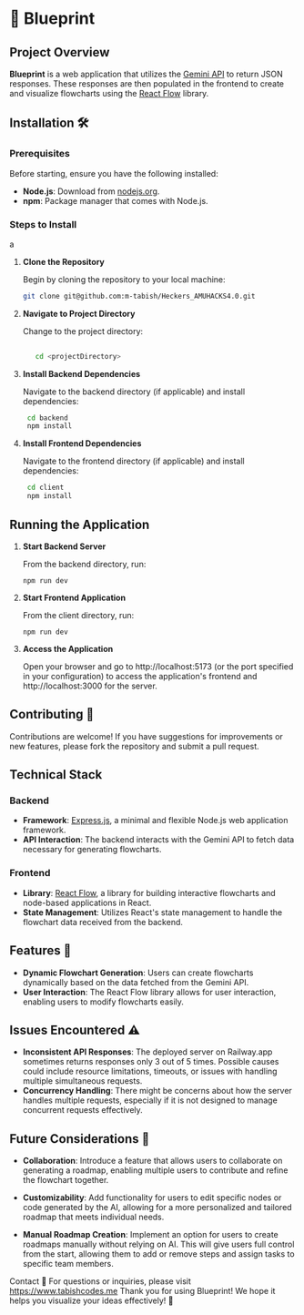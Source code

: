 # 🚀 Blueprint
 

## Project Overview

**Blueprint** is a web application that utilizes the [Gemini API](https://gemini.com) to return JSON responses. These responses are then populated in the frontend to create and visualize flowcharts using the [React Flow](https://reactflow.dev/) library.

## Installation 🛠️

### Prerequisites

Before starting, ensure you have the following installed:

- **Node.js**: Download from [nodejs.org](https://nodejs.org/).
- **npm**: Package manager that comes with Node.js.

### Steps to Install
a
1. **Clone the Repository**

   Begin by cloning the repository to your local machine:

   ```bash
   git clone git@github.com:m-tabish/Heckers_AMUHACKS4.0.git

   ```

2. **Navigate to Project Directory**

    Change to the project directory:
    ```bash
       
       cd <projectDirectory>

    ```
3. **Install Backend Dependencies**
 
   Navigate to the backend directory (if applicable) and install dependencies:
   ```bash
    cd backend
    npm install
   ```
4. **Install Frontend Dependencies**

    Navigate to the frontend directory (if applicable) and install dependencies:
    ```bash
     cd client
     npm install
    ```
## Running the Application
1. **Start Backend Server**

   From the backend directory, run:
   ```
   npm run dev
   ```

2. **Start Frontend Application**

   From the client directory, run:
   ```
   npm run dev
   ```
3. **Access the Application**
    
    Open your browser and go to http://localhost:5173 (or the port specified in your configuration) to access the application's frontend
    and http://localhost:3000 for the server.

## Contributing 🤝

Contributions are welcome! If you have suggestions for improvements or new features, please fork the repository and submit a pull request.


## Technical Stack

### Backend

- **Framework**: [Express.js](https://expressjs.com/), a minimal and flexible Node.js web application framework. 
- **API Interaction**: The backend interacts with the Gemini API to fetch data necessary for generating flowcharts.

### Frontend

- **Library**: [React Flow](https://reactflow.dev/), a library for building interactive flowcharts and node-based applications in React.
- **State Management**: Utilizes React's state management to handle the flowchart data received from the backend.

## Features 🌟

- **Dynamic Flowchart Generation**: Users can create flowcharts dynamically based on the data fetched from the Gemini API.
- **User Interaction**: The React Flow library allows for user interaction, enabling users to modify flowcharts easily.

## Issues Encountered ⚠️

- **Inconsistent API Responses**: The deployed server on Railway.app sometimes returns responses only 3 out of 5 times. Possible causes could include resource limitations, timeouts, or issues with handling multiple simultaneous requests.
- **Concurrency Handling**: There might be concerns about how the server handles multiple requests, especially if it is not designed to manage concurrent requests effectively.

## Future Considerations 🔮

- **Collaboration**: Introduce a feature that allows users to collaborate on generating a roadmap, enabling multiple users to contribute and refine the flowchart together.

- **Customizability**: Add functionality for users to edit specific nodes or code generated by the AI, allowing for a more personalized and tailored roadmap that meets individual needs.

- **Manual Roadmap Creation**: Implement an option for users to create roadmaps manually without relying on AI. This will give users full control from the start, allowing them to add or remove steps and assign tasks to specific team members.

Contact 📧
For questions or inquiries, please visit https://www.tabishcodes.me
 Thank you for using Blueprint! We hope it helps you visualize your ideas effectively! 🎉